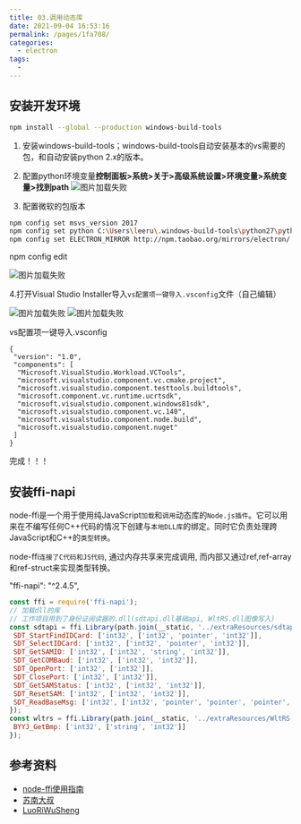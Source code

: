 ```yaml
---
title: 03.调用动态库
date: 2021-09-04 16:53:16
permalink: /pages/1fa708/
categories:
  - electron
tags:
  - 
---
```



## 安装开发环境

```bash
npm install --global --production windows-build-tools
```

1. 安装windows-build-tools；windows-build-tools自动安装基本的vs需要的包，和自动安装python 2.x的版本。
2. 配置python环境变量**控制面板>系统>关于>高级系统设置>环境变量>系统变量>找到path**
![图片加载失败](https://vkceyugu.cdn.bspapp.com/VKCEYUGU-3609f3af-dcdf-46cf-9b42-d5c482759b0f/3b75abc3-d83f-45bf-a99e-749fac38f436.png)

3. 配置微软的包版本

```bash
npm config set msvs_version 2017
npm config set python C:\Users\leeru\.windows-build-tools\python27\python.exe
npm config set ELECTRON_MIRROR http://npm.taobao.org/mirrors/electron/
```

npm config edit

![图片加载失败](https://vkceyugu.cdn.bspapp.com/VKCEYUGU-3609f3af-dcdf-46cf-9b42-d5c482759b0f/8a7b3100-6369-4076-bf05-9b51e0dc3df4.png)

4.打开Visual Studio Installer导入`vs配置项一键导入.vsconfig`文件（自己编辑）

![图片加载失败](https://vkceyugu.cdn.bspapp.com/VKCEYUGU-3609f3af-dcdf-46cf-9b42-d5c482759b0f/52f645b7-cdad-429e-872c-a93c57d5f243.png)
![图片加载失败](https://vkceyugu.cdn.bspapp.com/VKCEYUGU-3609f3af-dcdf-46cf-9b42-d5c482759b0f/5e71f94e-668d-49bd-bfc8-8ca64073fa6b.png)

vs配置项一键导入.vsconfig

```none
{
 "version": "1.0",
 "components": [
  "Microsoft.VisualStudio.Workload.VCTools",
  "microsoft.visualstudio.component.vc.cmake.project",
  "microsoft.visualstudio.component.testtools.buildtools",
  "microsoft.component.vc.runtime.ucrtsdk",
  "microsoft.visualstudio.component.windows81sdk",
  "microsoft.visualstudio.component.vc.140",
  "microsoft.visualstudio.component.node.build",
  "microsoft.visualstudio.component.nuget"
 ]
}
```

完成！！！

## 安装ffi-napi

node-ffi是一个用于使用纯JavaScript`加载`和`调用`动态库的`Node.js插件`。它可以用来在不编写任何C++代码的情况下创建与`本地DLL库`的绑定。同时它负责处理跨JavaScript和C++的`类型转换`。

node-ffi`连接了C代码和JS代码`, 通过内存共享来完成调用, 而内部又通过ref,ref-array和ref-struct来实现类型转换。

"ffi-napi": "^2.4.5",

```js
const ffi = require('ffi-napi');
// 加载dll的库
// 工作项目用到了身份证阅读器的.dll(sdtapi.dll基础api, WltRS.dll图像写入)
const sdtapi = ffi.Library(path.join(__static, '../extraResources/sdtapi.dll'), {
 SDT_StartFindIDCard: ['int32', ['int32', 'pointer', 'int32']],
 SDT_SelectIDCard: ['int32', ['int32', 'pointer', 'int32']],
 SDT_GetSAMID: ['int32', ['int32', 'string', 'int32']],
 SDT_GetCOMBaud: ['int32', ['int32', 'int32']],
 SDT_OpenPort: ['int32', ['int32']],
 SDT_ClosePort: ['int32', ['int32']],
 SDT_GetSAMStatus: ['int32', ['int32', 'int32']],
 SDT_ResetSAM: ['int32', ['int32', 'int32']],
 SDT_ReadBaseMsg: ['int32', ['int32', 'pointer', 'pointer', 'pointer', 'pointer', 'int32']]
});
const wltrs = ffi.Library(path.join(__static, '../extraResources/WltRS.dll'), {
 BYYJ_GetBmp: ['int32', ['string', 'int32']]
});
```

## 参考资料

- [node-ffi使用指南](https://www.imooc.com/article/46931)
- [苏南大叔](https://newsn.net/)
- [LuoRiWuSheng](https://github.com/LuoRiWuSheng/electron-study/tree/master/lesson-4)
